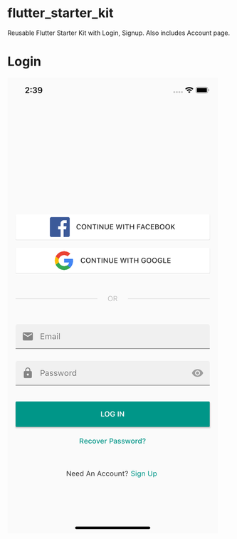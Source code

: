 # flutter_starter_kit
Reusable Flutter Starter Kit with Login, Signup. Also includes Account page.

# Login
![](images/screenshots/login.png)

